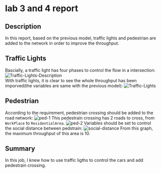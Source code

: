 # lab 3 and 4 report
## Description
In this report, based on the previous model, traffic lights and pedestrian are added to the network in order to improve the throughput.
## Traffic Lights
Bascially, a traffic light has four phases to control the flow in a intersection:  
![Traffic-Lights-Description](https://tva1.sinaimg.cn/large/007S8ZIlgy1ggyolo14q3j30cw0apwep.jpg)  
With traffic lights, it is clear to see the whole throughput has been imporved(the variables are same with the previous model):
![Traffic-Lights](https://tva1.sinaimg.cn/large/007S8ZIlgy1ggyom5jee7g30rx0grb2a.gif)
## Pedestrian
According to the requirement, pedestrian crossing should be added to the road network:
![ped-1](https://tva1.sinaimg.cn/large/007S8ZIlgy1ggypftr3cng30u60g44qp.gif)
This pedestrain crossing has 2 roads to cross, from `WorkPlace` to `ResidentialArea`.
![ped-2](https://tva1.sinaimg.cn/large/007S8ZIlgy1ggypfwn5dmg30u60gshdv.gif)
Variables should be set to control the social distance between pedstrain:
![social-distance](https://tva1.sinaimg.cn/large/007S8ZIlgy1ggyq415aeqg30ja0gskjm.gif)
From this graph, the maximum throughput of this area is 10.
## Summary
In this job, I knew how to use traffic ligths to control the cars and add pedestrain crossing.